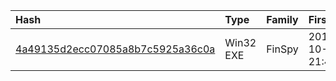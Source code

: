 |Hash|Type|Family|First_Seen|Name|
|:--|:--|:--|:--|:--|
|[4a49135d2ecc07085a8b7c5925a36c0a](https://www.virustotal.com/gui/file/4a49135d2ecc07085a8b7c5925a36c0a)|Win32 EXE|FinSpy|2017-10-12 21:45:40|4a49135d2ecc07085a8b7c5925a36c0a.virus|
